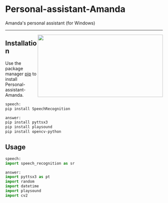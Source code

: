 # Personal-assistant-Amanda
Amanda's personal assistant (for Windows)

***
<img align="right" src="file:///C:/Users/Mahdi%20Amini/Downloads/Screenshot%202023-03-25%20035028.png" height="200" width="400">

## Installation

Use the package manager [pip](https://pip.pypa.io/en/stable/) to install Personal-assistant-Amanda.

```bash
speech:
pip install SpeechRecognition

answer:
pip install pyttsx3
pip install playsound
pip install opencv-python
```

## Usage

```python
speech:
import speech_recognition as sr

answer:
import pyttsx3 as pt
import random
import datetime
import playsound
import cv2
